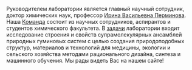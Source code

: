 Руководителем лаборатории является главный научный сотрудник, доктор химических наук, профессор <a href="{{ site.baseurl }}/people/perminova">Ирина Васильевна Перминова</a>. Наша <a href="{{ site.baseurl }}/people">Команда</a> состоит из научных сотрудников, аспирантов и студентов химического факультета. В <a href="{{ site.baseurl }}/science">задачи</a> лаборатории входит исследование строения и свойств супрамолекулярных ансамблей природных гуминовых систем с целью создания природоподобных структур, материалов и технологий для медицины, экологии и сельского хозяйства методами рационального дизайна, синтеза и машинного обучения. Мы рады видеть Вас на нашем сайте!
